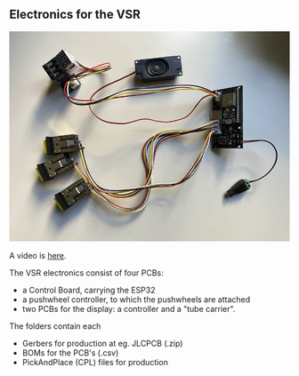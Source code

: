 ## Electronics for the VSR

<img src="img/thelot.jpg">

A video is [here](https://www.facebook.com/61553801874212/videos/475630928153628/).

The VSR electronics consist of four PCBs:
- a Control Board, carrying the ESP32
- a pushwheel controller, to which the pushwheels are attached
- two PCBs for the display: a controller and a "tube carrier".

The folders contain each
- Gerbers for production at eg. JLCPCB (.zip)
- BOMs for the PCB's (.csv)
- PickAndPlace (CPL) files for production

